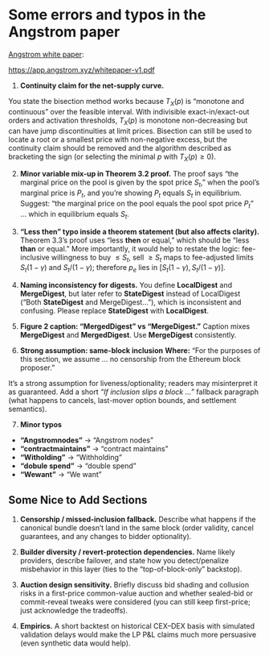 # Some errors and typos in the Angstrom paper
[Angstrom white paper](https://app.angstrom.xyz/whitepaper-v1.pdf): 

https://app.angstrom.xyz/whitepaper-v1.pdf

1. **Continuity claim for the net-supply curve.**

You state the bisection method works because $T_X(p)$ is “monotone and continuous” over the feasible interval. With indivisible exact-in/exact-out orders and activation thresholds, $T_X(p)$ is monotone non-decreasing but can have jump discontinuities at limit prices. Bisection can still be used to locate a root or a smallest price with non-negative excess, but the continuity claim should be removed and the algorithm described as bracketing the sign (or selecting the minimal $p$ with $T_X(p)\ge 0$).

2. **Minor variable mix-up in Theorem 3.2 proof.**
The proof says “the marginal price on the pool is given by the spot price $S_t$,” when the pool’s marginal price is $P_t$, and you’re showing $P_t$ equals $S_t$ in equilibrium. Suggest: “the marginal price on the pool equals the pool spot price $P_t$” … which in equilibrium equals $S_t$.

3. **“Less then” typo inside a theorem statement (but also affects clarity).**
Theorem 3.3’s proof uses “less **then** or equal,” which should be “less **than** or equal.” More importantly, it would help to restate the logic: fee-inclusive willingness to buy $\le S_t$,  sell $\ge S_t$ maps to fee-adjusted limits $S_t(1-\gamma)$ and $S_t/(1-\gamma)$; therefore $p_e$ lies in $[S_t(1-\gamma), S_t/(1-\gamma)]$.

4. **Naming inconsistency for digests.**
You define **LocalDigest** and **MergeDigest**, but later refer to **StateDigest** instead of LocalDigest (“Both **StateDigest** and MergeDigest…”), which is inconsistent and confusing. Please replace **StateDigest** with **LocalDigest**.

5. **Figure 2 caption: “MergedDigest” vs “MergeDigest.”**
Caption mixes **MergeDigest** and **MergedDigest**. Use **MergeDigest** consistently.

6. **Strong assumption: same-block inclusion** 
**Where:** “For the purposes of this section, we assume … no censorship from the Ethereum block proposer.”

It’s a strong assumption for liveness/optionality; readers may misinterpret it as guaranteed.
Add a short *“If inclusion slips a block …”* fallback paragraph (what happens to cancels, last-mover option bounds, and settlement semantics).

7. **Minor typos**

* **“Angstromnodes”** → “Angstrom nodes” 
* **“contractmaintains”** → “contract maintains”
* **“Witholding”** → “Withholding” 
* **“dobule spend”** → “double spend”
* **“Wewant”** → “We want” 

## Some Nice to Add Sections

1. **Censorship / missed-inclusion fallback.** Describe what happens if the canonical bundle doesn’t land in the same block (order validity, cancel guarantees, and any changes to bidder optionality).

2. **Builder diversity / revert-protection dependencies.** Name likely providers, describe failover, and state how you detect/penalize misbehavior in this layer (ties to the “top-of-block-only” backstop).

3. **Auction design sensitivity.** Briefly discuss bid shading and collusion risks in a first-price common-value auction and whether sealed-bid or commit-reveal tweaks were considered (you can still keep first-price; just acknowledge the tradeoffs).

4. **Empirics.** A short backtest on historical CEX–DEX basis with simulated validation delays would make the LP P\&L claims much more persuasive (even synthetic data would help).

